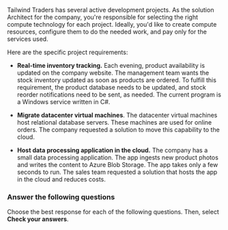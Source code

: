 Tailwind Traders has several active development projects. As the solution Architect for the company, you're responsible for selecting the right compute technology for each project. Ideally, you'd like to create compute resources, configure them to do the needed work, and pay only for the services used.

Here are the specific project requirements:

- **Real-time inventory tracking.** Each evening, product availability is updated on the company website. The management team wants the stock inventory updated as soon as products are ordered. To fulfill this requirement, the product database needs to be updated, and stock reorder notifications need to be sent, as needed. The current program is a Windows service written in C#.

- **Migrate datacenter virtual machines**. The datacenter virtual machines host relational database servers. These machines are used for online orders. The company requested a solution to move this capability to the cloud. 

- **Host data processing application in the cloud.** The company has a small data processing application. The app ingests new product photos and writes the content to Azure Blob Storage. The app takes only a few seconds to run. The sales team requested a solution that hosts the app in the cloud and reduces costs. 

### Answer the following questions

Choose the best response for each of the following questions. Then, select **Check your answers**.